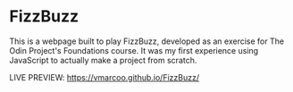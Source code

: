 # FizzBuzz

This is a webpage built to play FizzBuzz, developed as an exercise for The Odin Project's Foundations course.
It was my first experience using JavaScript to actually make a project from scratch.

LIVE PREVIEW: https://vmarcoo.github.io/FizzBuzz/
